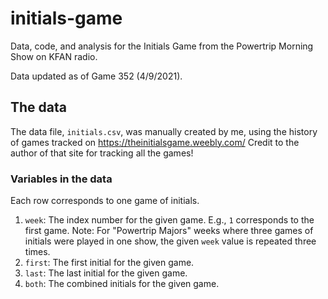 # initials-game
Data, code, and analysis for the Initials Game from the Powertrip Morning Show on KFAN radio.

Data updated as of Game 352 (4/9/2021).

## The data
The data file, `initials.csv`, was manually created by me, using the history of games tracked on https://theinitialsgame.weebly.com/ Credit to the author of that site for tracking all the games!

### Variables in the data
Each row corresponds to one game of initials.
1. `week`: The index number for the given game. E.g., `1` corresponds to the first game. Note: For "Powertrip Majors" weeks where three games of initials were played in one show, the given `week` value is repeated three times.
2. `first`: The first initial for the given game.
3. `last`: The last initial for the given game.
4. `both`: The combined initials for the given game.
